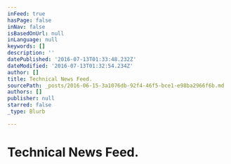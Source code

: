 ```yaml
---
inFeed: true
hasPage: false
inNav: false
isBasedOnUrl: null
inLanguage: null
keywords: []
description: ''
datePublished: '2016-07-13T01:33:48.232Z'
dateModified: '2016-07-13T01:32:54.234Z'
author: []
title: Technical News Feed.
sourcePath: _posts/2016-06-15-3a1076db-92f4-46f5-bce1-e98ba2966f6b.md
authors: []
publisher: null
starred: false
_type: Blurb

---
```

# Technical News Feed.